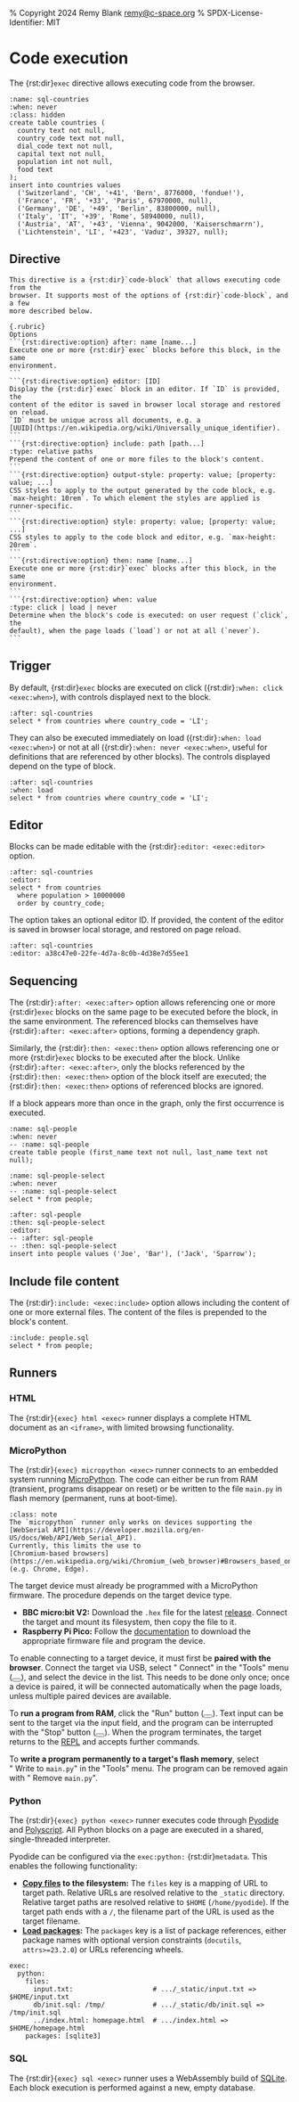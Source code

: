 % Copyright 2024 Remy Blank <remy@c-space.org>
% SPDX-License-Identifier: MIT

# Code execution

The {rst:dir}`exec` directive allows executing code from the browser.

```{exec} sql
:name: sql-countries
:when: never
:class: hidden
create table countries (
  country text not null,
  country_code text not null,
  dial_code text not null,
  capital text not null,
  population int not null,
  food text
);
insert into countries values
  ('Switzerland', 'CH', '+41', 'Bern', 8776000, 'fondue!'),
  ('France', 'FR', '+33', 'Paris', 67970000, null),
  ('Germany', 'DE', '+49', 'Berlin', 83800000, null),
  ('Italy', 'IT', '+39', 'Rome', 58940000, null),
  ('Austria', 'AT', '+43', 'Vienna', 9042000, 'Kaiserschmarrn'),
  ('Lichtenstein', 'LI', '+423', 'Vaduz', 39327, null);
```

## Directive

````{rst:directive} .. exec:: runner (html | micropython | python | sql)
This directive is a {rst:dir}`code-block` that allows executing code from the
browser. It supports most of the options of {rst:dir}`code-block`, and a few
more described below.

{.rubric}
Options
```{rst:directive:option} after: name [name...]
Execute one or more {rst:dir}`exec` blocks before this block, in the same
environment.
```
```{rst:directive:option} editor: [ID]
Display the {rst:dir}`exec` block in an editor. If `ID` is provided, the
content of the editor is saved in browser local storage and restored on reload.
`ID` must be unique across all documents, e.g. a
[UUID](https://en.wikipedia.org/wiki/Universally_unique_identifier).
```
```{rst:directive:option} include: path [path...]
:type: relative paths
Prepend the content of one or more files to the block's content.
```
```{rst:directive:option} output-style: property: value; [property: value; ...]
CSS styles to apply to the output generated by the code block, e.g.
`max-height: 10rem`. To which element the styles are applied is
runner-specific.
```
```{rst:directive:option} style: property: value; [property: value; ...]
CSS styles to apply to the code block and editor, e.g. `max-height: 20rem`.
```
```{rst:directive:option} then: name [name...]
Execute one or more {rst:dir}`exec` blocks after this block, in the same
environment.
```
```{rst:directive:option} when: value
:type: click | load | never
Determine when the block's code is executed: on user request (`click`, the
default), when the page loads (`load`) or not at all (`never`).
```
````

## Trigger

By default, {rst:dir}`exec` blocks are executed on click
({rst:dir}`:when: click <exec:when>`), with controls displayed next to the
  block.

```{exec} sql
:after: sql-countries
select * from countries where country_code = 'LI';
```

They can also be executed immediately on load
({rst:dir}`:when: load <exec:when>`) or not at all
({rst:dir}`:when: never <exec:when>`, useful for definitions that are referenced
by other blocks). The controls displayed depend on the type of block.

```{exec} sql
:after: sql-countries
:when: load
select * from countries where country_code = 'LI';
```

## Editor

Blocks can be made editable with the {rst:dir}`:editor: <exec:editor>` option.

```{exec} sql
:after: sql-countries
:editor:
select * from countries
  where population > 10000000
  order by country_code;
```

The option takes an optional editor ID. If provided, the content of the editor
is saved in browser local storage, and restored on page reload.

```{exec} sql
:after: sql-countries
:editor: a38c47e0-22fe-4d7a-8c0b-4d38e7d55ee1
```

## Sequencing

The {rst:dir}`:after: <exec:after>` option allows referencing one or more
{rst:dir}`exec` blocks on the same page to be executed before the block, in the
same environment. The referenced blocks can themselves have
{rst:dir}`:after: <exec:after>` options, forming a dependency graph.

Similarly, the {rst:dir}`:then: <exec:then>` option allows referencing one or
more {rst:dir}`exec` blocks to be executed after the block. Unlike
{rst:dir}`:after: <exec:after>`, only the blocks referenced by the
{rst:dir}`:then: <exec:then>` option of the block itself are executed; the
{rst:dir}`:then: <exec:then>` options of referenced blocks are ignored.

If a block appears more than once in the graph, only the first occurrence is
executed.

```{exec} sql
:name: sql-people
:when: never
-- :name: sql-people
create table people (first_name text not null, last_name text not null);
```

```{exec} sql
:name: sql-people-select
:when: never
-- :name: sql-people-select
select * from people;
```

```{exec} sql
:after: sql-people
:then: sql-people-select
:editor:
-- :after: sql-people
-- :then: sql-people-select
insert into people values ('Joe', 'Bar'), ('Jack', 'Sparrow');
```

## Include file content

The {rst:dir}`:include: <exec:include>` option allows including the content of
one or more external files. The content of the files is prepended to the block's
content.

```{exec} sql
:include: people.sql
select * from people;
```

## Runners

### HTML

The {rst:dir}`{exec} html <exec>` runner displays a complete HTML document as an
`<iframe>`, with limited browsing functionality.

### MicroPython

The {rst:dir}`{exec} micropython <exec>` runner connects to an embedded system
running [MicroPython](https://micropython.org). The code can either be run from
RAM (transient, programs disappear on reset) or be written to the file `main.py`
in flash memory (permanent, runs at boot-time).

```{admonition} Note
:class: note
The `micropython` runner only works on devices supporting the
[WebSerial API](https://developer.mozilla.org/en-US/docs/Web/API/Web_Serial_API).
Currently, this limits the use to
[Chromium-based browsers](https://en.wikipedia.org/wiki/Chromium_(web_browser)#Browsers_based_on_Chromium)
(e.g. Chrome, Edge).
```

The target device must already be programmed with a MicroPython firmware. The
procedure depends on the target device type.

- **BBC micro:bit V2:** Download the `.hex` file for the latest
  [release](https://github.com/microbit-foundation/micropython-microbit-v2/releases).
  Connect the target and mount its filesystem, then copy the file to it.
- **Raspberry Pi Pico:** Follow the
  [documentation](https://www.raspberrypi.com/documentation/microcontrollers/micropython.html#drag-and-drop-micropython)
  to download the appropriate firmware file and program the device.

To enable connecting to a target device, it must first be **paired with the
browser**. Connect the target via USB, select
"<span class="tdoc-icon fa-plug"></span>&nbsp;Connect" in the "Tools" menu
(<button class="tdoc fa-screwdriver-wrench"></button>), and select the device
in the list. This needs to be done only once; once a device is paired, it will
be connected automatically when the page loads, unless multiple paired devices
are available.

To **run a program from RAM**, click the "Run" button
(<button class="tdoc fa-play"></button>). Text input can be sent to the target
via the input field, and the program can be interrupted with the "Stop" button
(<button class="tdoc fa-stop"></button>). When the program terminates, the
target returns to the
[REPL](https://en.wikipedia.org/wiki/Read%E2%80%93eval%E2%80%93print_loop) and
accepts further commands.

To **write a program permanently to a target's flash memory**, select
"<span class="tdoc-icon fa-file-arrow-up"></span>&nbsp;Write&nbsp;to&nbsp;<code>main.py</code>"
in the "Tools" menu. The program can be removed again with
"<span class="tdoc-icon fa-trash"></span>&nbsp;Remove&nbsp;<code>main.py</code>".

### Python

The {rst:dir}`{exec} python <exec>` runner executes code through
[Pyodide](https://pyodide.org/) and
[Polyscript](https://pyscript.github.io/polyscript/). All Python blocks on a
page are executed in a shared, single-threaded interpreter.

Pyodide can be configured via the `exec:python:` {rst:dir}`metadata`. This
enables the following functionality:

- **[Copy files](https://docs.pyscript.net/latest/user-guide/configuration/#files)
  to the filesystem:** The `files` key is a mapping of URL to target path.
  Relative URLs are resolved relative to the `_static` directory. Relative
  target paths are resolved relative to `$HOME` (`/home/pyodide`). If the target
  path ends with a `/`, the filename part of the URL is used as the target
  filename.
- **[Load packages](https://docs.pyscript.net/latest/user-guide/configuration/#packages):**
  The `packages` key is a list of package references, either package names with
  optional version constraints (`docutils`, `attrs>=23.2.0`) or URLs referencing
  wheels.

```{code-block} yaml
exec:
  python:
    files:
      input.txt:                    # .../_static/input.txt => $HOME/input.txt
      db/init.sql: /tmp/            # .../_static/db/init.sql => /tmp/init.sql
      ../index.html: homepage.html  # .../index.html => $HOME/homepage.html
    packages: [sqlite3]
```

### SQL

The {rst:dir}`{exec} sql <exec>` runner uses a WebAssembly build of
[SQLite](https://sqlite.org/). Each block execution is performed against a new,
empty database.
